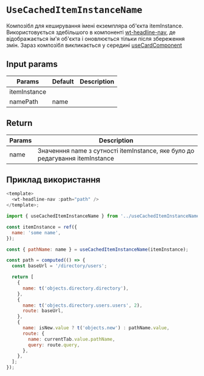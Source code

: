 # `UseCachedItemInstanceName`

Композібл для кеширування імені екземпляра об'єкта itemInstance.
Використовується здебільшого в компоненті [wt-headline-nav](../../components/wt-headline-nav/Readme.md), де відображається ім'я об'єкта і оновлюється тільки після збереження змін.
Зараз композібл викликається у середині [useCardComponent](../use-card-component/Readme.md)

## Input params

| Params       | Default | Description |
|--------------|---------|-------------|
| itemInstance |         |             |
| namePath     | name    |             |

## Return

| Params | Description                                                                  |
|--------|------------------------------------------------------------------------------|
| name   | Значенння name з сутності itemInstance, яке було до редагування itemInstance |

## Приклад використання

```js
<template>
  <wt-headline-nav :path="path" />
</template>;

import { useCachedItemInstanceName } from '../useCachedItemInstanceName/useCachedItemInstanceName.js';

const itemInstance = ref({
  name: 'some name',
});

const { pathName: name } = useCachedItemInstanceName(itemInstance);

const path = computed(() => {
  const baseUrl = '/directory/users';

  return [
    {
      name: t('objects.directory.directory'),
    },
    {
      name: t('objects.directory.users.users', 2),
      route: baseUrl,
    },
    {
      name: isNew.value ? t('objects.new') : pathName.value,
      route: {
        name: currentTab.value.pathName,
        query: route.query,
      },
    },
  ];
});



```
